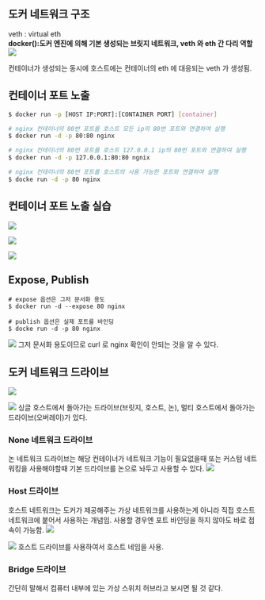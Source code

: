 ## 도커 네트워크 구조
veth : virtual eth<br>
**docker():도커 엔진에 의해 기본 생성되는 브릿지 네트워크, veth 와 eth 간 다리 역할**
![](https://velog.velcdn.com/images/noyohanx/post/c5da0f11-3c46-40ac-b095-bce06f8c707c/image.png)

컨테이너가 생성되는 동시에 호스트에는 컨테이너의 eth 에 대응되는 veth 가 생성됨.

## 컨테이너 포트 노출
```.sh
$ docker run -p [HOST IP:PORT]:[CONTAINER PORT] [container]

# nginx 컨테이너의 80번 포트를 호스트 모든 ip의 80번 포트와 연결하여 실행
$ docker run -d -p 80:80 nginx

# nginx 컨테이너의 80번 포트를 호스트 127.0.0.1 ip의 80번 포트와 연결하여 실행
$ docker run -d -p 127.0.0.1:80:80 ngnix

# nginx 컨테이너의 80번 포트를 호스트의 사용 가능한 포트와 연결하여 실행
$ docke run -d -p 80 nginx
```

## 컨테이너 포트 노출 실습
![](https://velog.velcdn.com/images/noyohanx/post/cf65d63e-ef13-4671-9465-e0ec44405fb1/image.png)

![](https://velog.velcdn.com/images/noyohanx/post/f55a5923-511f-4cb0-bfc4-ac975d33b417/image.png)

![](https://velog.velcdn.com/images/noyohanx/post/de139c1f-431f-4bc9-9770-669bcd4a6d29/image.png)

## Expose, Publish
```shell
# expose 옵션은 그저 문서화 용도
$ docker run -d --expose 80 nginx

# publish 옵션은 실제 포트를 바인딩
$ docke run -d -p 80 nginx
```
![](https://velog.velcdn.com/images/noyohanx/post/2054c188-80b3-4135-9ae1-d61f4674ecd6/image.png)
그저 문서화 용도이므로 curl 로 nginx 확인이 안되는 것을 알 수 있다.

## 도커 네트워크 드라이브
![](https://velog.velcdn.com/images/noyohanx/post/4f9356f1-e9f8-4ab2-8900-535bb3255a25/image.png)

![](https://velog.velcdn.com/images/noyohanx/post/0c555e18-bc9a-4cec-bc4d-3ac321b63459/image.png)
싱글 호스트에서 돌아가는 드라이브(브릿지, 호스트, 논), 멀티 호스트에서 돌아가는 드라이브(오버레이)가 있다. 


### None 네트워크 드라이브
논 네트워크 드라이브는 해당 컨테이너가 네트워크 기능이 필요없을때 또는 커스텀 네트워킹을 사용해야할때 기본 드라이브를 논으로 놔두고 사용할 수 있다.
![](https://velog.velcdn.com/images/noyohanx/post/9814be91-ab30-4ad4-a45f-d074c166dd18/image.png)


### Host 드라이브
호스트 네트워크는 도커가 제공해주는 가상 네트워크를 사용하는게 아니라 직접 호스트 네트워크에 붙어서 사용하는 개념임. 사용할 경우엔 포트 바인딩을 하지 않아도 바로 접속이 가능함.
![](https://velog.velcdn.com/images/noyohanx/post/9924c66b-9d33-49fb-b7ed-d4244dd97866/image.png)

![](https://velog.velcdn.com/images/noyohanx/post/3b7a2cc8-8093-4ff8-abaa-77d1b73cf6e0/image.png)
호스트 드라이브를 사용하여서 호스트 네임을 사용.

### Bridge 드라이브
간단히 말해서 컴퓨터 내부에 있는 가상 스위치 허브라고 보시면 될 것 같다.

